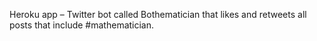 Heroku app – Twitter bot called Bothematician that likes and retweets all posts that include #mathematician.
